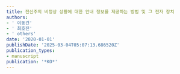```yaml
---
title: 전신주의 비정상 상황에 대한 안내 정보를 제공하는 방법 및 그 전자 장치
authors:
- ' 이동건'
- ' 최호진'
- ' others'
date: '2020-01-01'
publishDate: '2025-03-04T05:07:13.686520Z'
publication_types:
- manuscript
publication: '*KO*'
---
```

